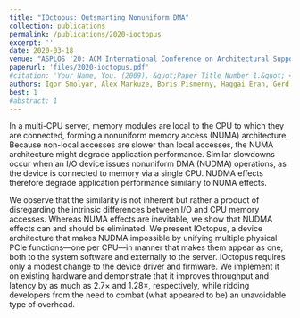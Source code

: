 ```yaml
---
title: "IOctopus: Outsmarting Nonuniform DMA"
collection: publications
permalink: /publications/2020-ioctopus
excerpt: ''
date: 2020-03-18
venue: "ASPLOS '20: ACM International Conference on Architectural Support for Languages and Operating Systems"
paperurl: 'files/2020-ioctopus.pdf'
#citation: 'Your Name, You. (2009). &quot;Paper Title Number 1.&quot; <i>Journal 1</i>. 1(1).'
authors: Igor Smolyar, Alex Markuze, Boris Pismenny, Haggai Eran, Gerd Zellweger, Austin Bolen, Liran Liss, Adam Morrison, Dan Tsafrir
best: 1
#abstract: 1
---
```


In a multi-CPU server, memory modules are local to the CPU to which they are
connected, forming a nonuniform memory access (NUMA) architecture. Because
non-local accesses are slower than local accesses, the NUMA architecture might
degrade application performance. Similar slowdowns occur when an I/O device
issues nonuniform DMA (NUDMA) operations, as the device is connected to memory
via a single CPU.  NUDMA effects therefore degrade application performance
similarly to NUMA effects.

We observe that the similarity is not inherent but rather a product of
disregarding the intrinsic differences between I/O and CPU memory accesses.
Whereas NUMA effects are inevitable, we show that NUDMA effects can and should
be eliminated. We present IOctopus, a device architecture that makes NUDMA
impossible by unifying multiple physical PCIe functions—one per CPU—in manner
that makes them appear as one, both to the system software and externally to
the server. IOctopus requires only a modest change to the device driver and
firmware. We implement it on existing hardware and demonstrate that it improves
throughput and latency by as much as 2.7× and 1.28×, respectively, while
ridding developers from the need to combat (what appeared to be) an unavoidable
type of overhead.
